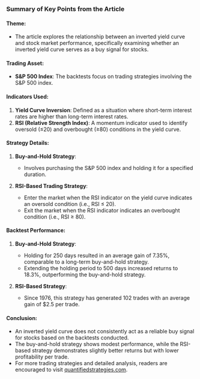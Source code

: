 ### Summary of Key Points from the Article

#### Theme:
- The article explores the relationship between an inverted yield curve and stock market performance, specifically examining whether an inverted yield curve serves as a buy signal for stocks.

#### Trading Asset:
- **S&P 500 Index**: The backtests focus on trading strategies involving the S&P 500 index.

#### Indicators Used:
1. **Yield Curve Inversion**: Defined as a situation where short-term interest rates are higher than long-term interest rates.
2. **RSI (Relative Strength Index)**: A momentum indicator used to identify oversold (≤20) and overbought (≥80) conditions in the yield curve.

#### Strategy Details:
1. **Buy-and-Hold Strategy**:
   - Involves purchasing the S&P 500 index and holding it for a specified duration.
   
2. **RSI-Based Trading Strategy**:
   - Enter the market when the RSI indicator on the yield curve indicates an oversold condition (i.e., RSI ≤ 20).
   - Exit the market when the RSI indicator indicates an overbought condition (i.e., RSI ≥ 80).

#### Backtest Performance:
1. **Buy-and-Hold Strategy**:
   - Holding for 250 days resulted in an average gain of 7.35%, comparable to a long-term buy-and-hold strategy.
   - Extending the holding period to 500 days increased returns to 18.3%, outperforming the buy-and-hold strategy.

2. **RSI-Based Strategy**:
   - Since 1976, this strategy has generated 102 trades with an average gain of $2.5 per trade.

#### Conclusion:
- An inverted yield curve does not consistently act as a reliable buy signal for stocks based on the backtests conducted.
- The buy-and-hold strategy shows modest performance, while the RSI-based strategy demonstrates slightly better returns but with lower profitability per trade.
- For more trading strategies and detailed analysis, readers are encouraged to visit [quantifiedstrategies.com](https://quantifiedstrategies.com).
